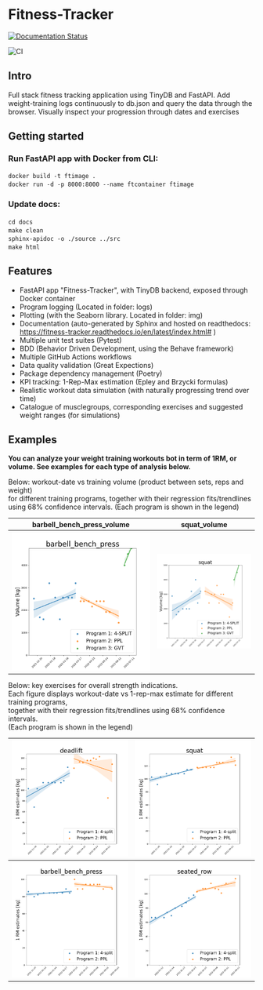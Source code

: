 # Fitness-Tracker

[![Documentation Status](https://readthedocs.org/projects/fitness-tracker/badge/?version=latest)](https://fitness-tracker.readthedocs.io/en/latest/?badge=latest)

![CI](https://github.com/TheNewThinkTank/Fitness-Tracker/actions/workflows/fitness-tracker-wf.yml/badge.svg)

<!-- ![simulation-wf](https://github.com/TheNewThinkTank/Fitness-Tracker/actions/workflows/simulation-wf.yml/badge.svg) -->

## Intro

Full stack fitness tracking application using TinyDB and FastAPI.
Add weight-training logs continuously to db.json and query the data through the browser.
Visually inspect your progression through dates and exercises

## Getting started

### Run FastAPI app with Docker from CLI:

`docker build -t ftimage .`<br>
`docker run -d -p 8000:8000 --name ftcontainer ftimage`

### Update docs:

`cd docs`<br>
`make clean`<br>
`sphinx-apidoc -o ./source ../src`<br>
`make html`

## Features

- FastAPI app "Fitness-Tracker", with TinyDB backend, exposed through Docker container
- Program logging (Located in folder: logs)
- Plotting (with the Seaborn library. Located in folder: img)
- Documentation (auto-generated by Sphinx and hosted on readthedocs: https://fitness-tracker.readthedocs.io/en/latest/index.html# )
- Multiple unit test suites (Pytest)
- BDD (Behavior Driven Development, using the Behave framework)
- Multiple GitHub Actions workflows
- Data quality validation (Great Expections)
- Package dependency management (Poetry)
- KPI tracking: 1-Rep-Max estimation (Epley and Brzycki formulas)
- Realistic workout data simulation (with naturally progressing trend over time)
- Catalogue of musclegroups, corresponding exercises and suggested weight ranges (for simulations)

## Examples

<b>You can analyze your weight training workouts bot in term of 1RM, or volume.
See examples for each type of analysis below.</b><br>

Below: workout-date vs training volume (product between sets, reps and weight)<br>
for different training programs, together with their regression fits/trendlines<br>
using 68% confidence intervals. (Each program is shown in the legend)

| barbell_bench_press_volume                                                                  | squat_volume                                                    |
| ------------------------------------------------------------------------------------------- | --------------------------------------------------------------- |
| ![fitted_data_barbell_bench_press_volume](img/real_fitted_data_barbell_bench_press_gvt.png) | ![fitted_data_squat_volume](img/real_fitted_data_squat_gvt.png) |

Below: key exercises for overall strength indications.<br>
Each figure displays workout-date vs 1-rep-max estimate for different training programs,<br>
together with their regression fits/trendlines using 68% confidence intervals.<br>
(Each program is shown in the legend)

|            ![fitted_data_deadlift](img/real_fitted_data_deadlift_splines.png)            |      ![fitted_data_squat](img/real_fitted_data_squat_splines.png)      |
| :--------------------------------------------------------------------------------------: | :--------------------------------------------------------------------: |
| ![fitted_data_barbell_bench_press](img/real_fitted_data_barbell_bench_press_splines.png) | ![fitted_data_seated_row](img/real_fitted_data_seated_row_splines.png) |

<!-- Below: comparison between first leg workout of program 1
and last leg workout of program 2 for three selected exercises.<br>

| ![first_leg_workout_pgm1](img/workout_2021-12-11.png) | ![last_leg_workout_pgm2](img/workout_2022-05-28.png) |
| :---------------------------------------------------: | :--------------------------------------------------: | -->

<!--
## Upcoming features
- deploy and host containerized app on Raspberry Pi
- Add muscle groups to log file name
- ML models (Scikit Learn)
- YAML-support
- Bodily strength-ratio tracking (determine baseline, ideal-ranges, and compare the two)
- Dashboard
- Add key exercises (benchpress, squat, deadlift) to dashboard
- Hosting on PyPi (automated deploy with GitHub Actions)
- Identify musclegroups and exercises with best or worst progression
- Add cardio tracking (integrate app with Strava)
-->
